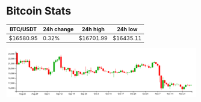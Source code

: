 # Bitcoin Stats

BTC/USDT|24h change|24h high|24h low|
|---|---|---|---|
|$16580.95|0.32%|$16701.99|$16435.11|

<img src="./chart.svg">
